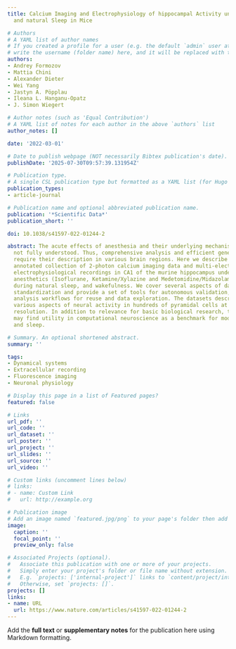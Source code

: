 ```yaml
---
title: Calcium Imaging and Electrophysiology of hippocampal Activity under Anesthesia
  and natural Sleep in Mice

# Authors
# A YAML list of author names
# If you created a profile for a user (e.g. the default `admin` user at `content/authors/admin/`), 
# write the username (folder name) here, and it will be replaced with their full name and linked to their profile.
authors:
- Andrey Formozov
- Mattia Chini
- Alexander Dieter
- Wei Yang
- Jastyn A. Pöpplau
- Ileana L. Hanganu-Opatz
- J. Simon Wiegert

# Author notes (such as 'Equal Contribution')
# A YAML list of notes for each author in the above `authors` list
author_notes: []

date: '2022-03-01'

# Date to publish webpage (NOT necessarily Bibtex publication's date).
publishDate: '2025-07-30T09:57:39.131954Z'

# Publication type.
# A single CSL publication type but formatted as a YAML list (for Hugo requirements).
publication_types:
- article-journal

# Publication name and optional abbreviated publication name.
publication: '*Scientific Data*'
publication_short: ''

doi: 10.1038/s41597-022-01244-2

abstract: The acute effects of anesthesia and their underlying mechanisms are still
  not fully understood. Thus, comprehensive analysis and efficient generalization
  require their description in various brain regions. Here we describe a large-scale,
  annotated collection of 2-photon calcium imaging data and multi-electrode, extracellular
  electrophysiological recordings in CA1 of the murine hippocampus under three distinct
  anesthetics (Isoflurane, Ketamine/Xylazine and Medetomidine/Midazolam/Fentanyl),
  during natural sleep, and wakefulness. We cover several aspects of data quality
  standardization and provide a set of tools for autonomous validation, along with
  analysis workflows for reuse and data exploration. The datasets described here capture
  various aspects of neural activity in hundreds of pyramidal cells at single cell
  resolution. In addition to relevance for basic biological research, the dataset
  may find utility in computational neuroscience as a benchmark for models of anesthesia
  and sleep.

# Summary. An optional shortened abstract.
summary: ''

tags:
- Dynamical systems
- Extracellular recording
- Fluorescence imaging
- Neuronal physiology

# Display this page in a list of Featured pages?
featured: false

# Links
url_pdf: ''
url_code: ''
url_dataset: ''
url_poster: ''
url_project: ''
url_slides: ''
url_source: ''
url_video: ''

# Custom links (uncomment lines below)
# links:
# - name: Custom Link
#   url: http://example.org

# Publication image
# Add an image named `featured.jpg/png` to your page's folder then add a caption below.
image:
  caption: ''
  focal_point: ''
  preview_only: false

# Associated Projects (optional).
#   Associate this publication with one or more of your projects.
#   Simply enter your project's folder or file name without extension.
#   E.g. `projects: ['internal-project']` links to `content/project/internal-project/index.md`.
#   Otherwise, set `projects: []`.
projects: []
links:
- name: URL
  url: https://www.nature.com/articles/s41597-022-01244-2
---
```


Add the **full text** or **supplementary notes** for the publication here using Markdown formatting.
